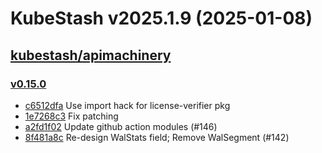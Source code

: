 # KubeStash v2025.1.9 (2025-01-08)


## [kubestash/apimachinery](https://github.com/kubestash/apimachinery)

### [v0.15.0](https://github.com/kubestash/apimachinery/releases/tag/v0.15.0)

- [c6512dfa](https://github.com/kubestash/apimachinery/commit/c6512dfa) Use import hack for license-verifier pkg
- [1e7268c3](https://github.com/kubestash/apimachinery/commit/1e7268c3) Fix patching
- [a2fd1f02](https://github.com/kubestash/apimachinery/commit/a2fd1f02) Update github action modules (#146)
- [8f481a8c](https://github.com/kubestash/apimachinery/commit/8f481a8c) Re-design WalStats field; Remove WalSegment (#142)



